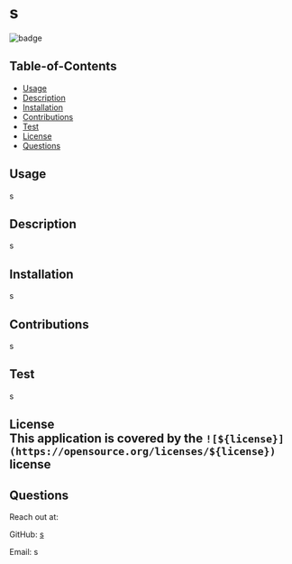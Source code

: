 

# s

![badge](https://img.shields.io/badge/license-MIT-blue)

## Table-of-Contents
* [Usage](#usage)
* [Description](#description)
* [Installation](#installation)
* [Contributions](#contributions)
* [Test](#test)
 * [License](#license)
* [Questions](#questions)

## Usage 
s

## Description
s

## Installation
s
 
## Contributions
s

## Test 
s

 ## License <br /> This application is covered by the `![${license}](https://opensource.org/licenses/${license})` license

## Questions

Reach out at:

 GitHub: [s](https://github.com/s)

 Email: s    

    